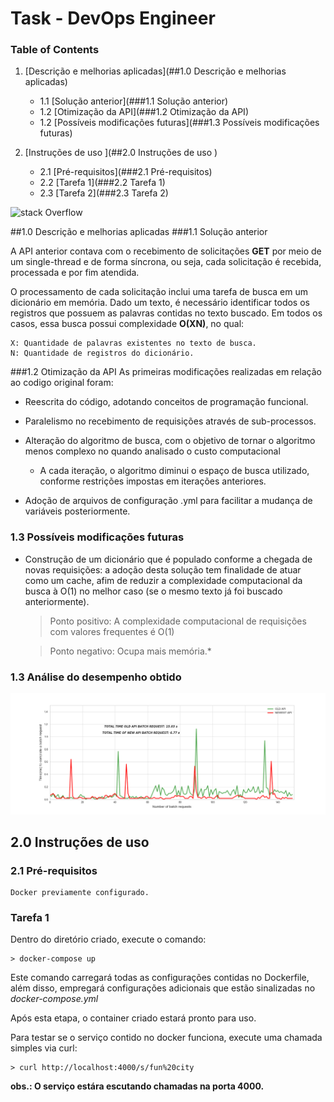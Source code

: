 
# Task - DevOps Engineer 


### Table of Contents

1. [Descrição e melhorias aplicadas](##1.0 Descrição e melhorias aplicadas)
    - 1.1 [Solução anterior](###1.1 Solução anterior)
    - 1.2 [Otimização da API](###1.2 Otimização da API)
    - 1.2 [Possíveis modificações futuras](###1.3 Possíveis modificações futuras)
    
2. [Instruções de uso ](##2.0 Instruções de uso )
    - 2.1 [Pré-requisitos](###2.1 Pré-requisitos)
    - 2.2 [Tarefa 1](###2.2 Tarefa 1)
    - 2.3 [Tarefa 2](###2.3 Tarefa 2)

![stack Overflow](http://lmsotfy.com/so.png)

##1.0 Descrição e melhorias aplicadas
###1.1 Solução anterior

A API anterior contava com o recebimento de solicitações **GET** por meio de um single-thread e de 
forma síncrona, ou seja, cada solicitação é recebida, processada e por fim atendida. 

O processamento de cada solicitação inclui uma tarefa de busca em um dicionário em memória.
Dado um texto, é necessário identificar todos os registros que possuem as palavras contidas no 
texto buscado. 
Em todos os casos, essa busca possui complexidade **O(XN)**, no qual: 

    X: Quantidade de palavras existentes no texto de busca.
    N: Quantidade de registros do dicionário.

###1.2 Otimização da API
As primeiras modificações realizadas em relação ao codigo original foram: 

* Reescrita do código, adotando conceitos de programação funcional.

* Paralelismo no recebimento de requisições através de sub-processos.

* Alteração do algoritmo de busca, 
com o objetivo de tornar o algoritmo menos complexo no quando analisado o custo computacional
    * A cada iteração, o algoritmo diminui o espaço de busca utilizado, conforme restrições impostas em iterações anteriores.

* Adoção de arquivos de configuração .yml para facilitar a mudança de variáveis posteriormente.
 

### 1.3 Possíveis modificações futuras 

* Construção de um dicionário que é populado conforme a chegada de novas requisições:
a adoção desta solução tem finalidade de atuar como um cache, 
afim de reduzir a complexidade computacional da busca à O(1) no melhor caso (se o mesmo texto já foi buscado anteriormente).
               
    > Ponto positivo: A complexidade computacional de 
    requisições com valores frequentes é O(1)
   
    > Ponto negativo: Ocupa mais memória.*

### 1.3 Análise do desempenho obtido

![Benchmark](output.png)

 

## 2.0 Instruções de uso 

### 2.1 Pré-requisitos

    Docker previamente configurado.

### Tarefa 1 

Dentro do diretório criado, execute o comando:

    > docker-compose up

Este comando carregará todas as configurações contidas no Dockerfile, além disso, empregará configurações adicionais
que estão sinalizadas no *docker-compose.yml*

Após esta etapa, o container criado estará pronto para uso. 

Para testar se o serviço contido no docker funciona, execute uma chamada simples via curl: 

    > curl http://localhost:4000/s/fun%20city
    
**obs.: O serviço estára escutando chamadas na porta 4000.**



    


